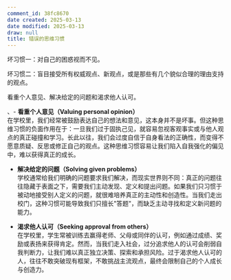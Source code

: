 ```yaml
---
comment_id: 38fc8670
date created: 2025-03-13
date modified: 2025-03-13
draw: null
title: 错误的思维习惯
---
```

坏习惯一：对自己的困惑视而不见。

  

坏习惯二：盲目接受所有权威观点、新观点，或是那些有几个貌似合理的理由支持的观点。

看重个人意见、解决给定的问题和渴求他人认可。

、- **看重个人意见（Valuing personal opinion）**  
    在学校里，我们经常被鼓励表达自己的想法和意见，这本身并不是坏事。但这种思维习惯的负面作用在于：一旦我们过于固执己见，就容易忽视客观事实或与他人观点的真正碰撞和学习。长此以往，我们会过度自信于自身看法的正确性，而变得不愿意质疑、反思或修正自己的观点。这种思维习惯容易让我们陷入自我强化的偏见中，难以获得真正的成长。

    
- **解决给定的问题（Solving given problems）**  
    学校通常给我们明确的问题要求我们解决，而现实世界则不同：真正的问题往往隐藏于表面之下，需要我们主动发现、定义和提出问题。如果我们只习惯于被动地接受别人定义的问题，就很难培养真正的主动性和创造性。当我们走出校门，这种习惯可能导致我们只擅长"答题"，而缺乏主动寻找和定义新问题的能力。
    
- **渴求他人认可（Seeking approval from others）**  
    在学校里，学生常被训练去赢得老师、父母或同伴的认可，例如通过成绩、奖励或表扬来获得肯定。然而，当我们走入社会，过分追求他人的认可会削弱自我判断力，让我们难以真正独立决策、探索和承担风险。过于渴求他人认可的人，往往不敢突破现有框架，不敢挑战主流观点，最终会限制自己的个人成长与创造力。
